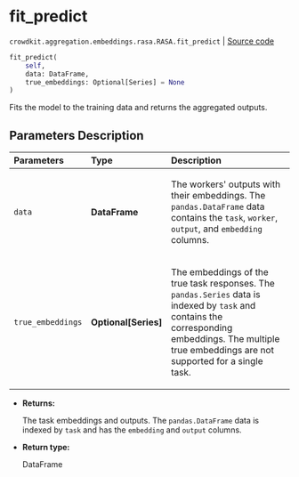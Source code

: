 # fit_predict
`crowdkit.aggregation.embeddings.rasa.RASA.fit_predict` | [Source code](https://github.com/Toloka/crowd-kit/blob/v1.2.1/crowdkit/aggregation/embeddings/rasa.py#L169)

```python
fit_predict(
    self,
    data: DataFrame,
    true_embeddings: Optional[Series] = None
)
```

Fits the model to the training data and returns the aggregated outputs.

## Parameters Description

| Parameters | Type | Description |
| :----------| :----| :-----------|
`data`|**DataFrame**|<p>The workers&#x27; outputs with their embeddings. The `pandas.DataFrame` data contains the `task`, `worker`, `output`, and `embedding` columns.</p>
`true_embeddings`|**Optional\[Series\]**|<p>The embeddings of the true task responses. The `pandas.Series` data is indexed by `task` and contains the corresponding embeddings. The multiple true embeddings are not supported for a single task.</p>

* **Returns:**

  The task embeddings and outputs.
The `pandas.DataFrame` data is indexed by `task` and has the `embedding` and `output` columns.

* **Return type:**

  DataFrame
